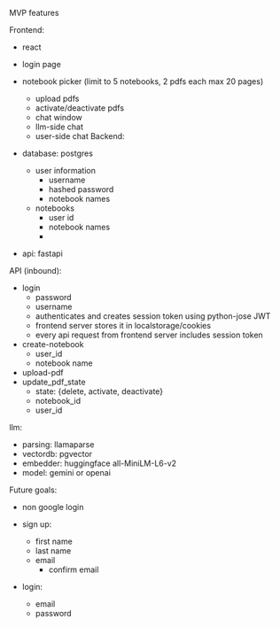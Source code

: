 MVP features

Frontend:
- react
- login page
    
- notebook picker (limit to 5 notebooks, 2 pdfs each max 20 pages)
    - upload pdfs
    - activate/deactivate pdfs
    - chat window
    - llm-side chat
    - user-side chat
Backend:
- database: postgres
    - user information
        - username
        - hashed password
        - notebook names
    - notebooks
        - user id
        - notebook names
        - 
- api: fastapi

API (inbound):
- login 
    - password
    - username
    - authenticates and creates session token using python-jose JWT
    - frontend server stores it in localstorage/cookies
    - every api request from frontend server includes session token
- create-notebook
    - user_id
    - notebook name
- upload-pdf
- update_pdf_state
    - state: {delete, activate, deactivate}
    - notebook_id
    - user_id


llm:
- parsing: llamaparse
- vectordb: pgvector
- embedder: huggingface all-MiniLM-L6-v2
- model: gemini or openai


Future goals:
- non google login
- sign up:
    - first name
    - last name
    - email
        - confirm email
    
- login:
    - email
    - password
    